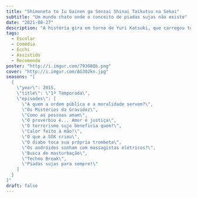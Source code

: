 ```yaml
---
title: "Shimoneta to Iu Gainen ga Sonzai Shinai Taikutsu na Sekai"
subtitle: "Um mundo chato onde o conceito de piadas sujas não existe"
date: "2021-08-27"
description: "A história gira em torno de Yuri Katsuki, que carregou todas as esperanças do Japão em seus ombros para vencer a competição de patinação no gelo Grand Prix Final, mas sofreu uma derrota esmagadora. Ele volta para casa em Kyushu e parte dele se sente como se quisesse se aposentar, e a outra parte se sente com a vontade de querer continuar a patinação no gelo. Com esses sentimentos mistos girando dentro dele, ele se mantém na casa dos pais. De repente, o patinador de gelo pentacampeão Victor Nikiforov, aparece diante dele, junto de Yuri Plisetsky, uma figura jovem patinadora russa que já está derrotando os seus veteranos. Victor e ambos Yuris assumiram o desafio em uma série Grand Prix sem precedentes."
tags:
  - Escolar
  - Comédia
  - Ecchi
  - Assistido
  - Recomendo
poster: "http://i.imgur.com/793O8Qb.png"
cover: "http://i.imgur.com/AG302kn.jpg"
seasons: "[
  {
    \"year\": 2015,
    \"title\": \"1ª Temporada\",
    \"episodes\": [
      \"A quem a ordem pública e a moralidade servem?\",
      \"Os Mistérios da Gravidez\",
      \"Como as pessoas amam\",
      \"O provérbio é... Amor é justiça\",
      \"O terrorismo sujo beneficia quem?\",
      \"Calor feito à mão!\",
      \"O que a SOX criou\",
      \"O diabo toca sua própria trombeta\",
      \"Os andróides sonham com massagistas elétricos?\",
      \"Busca de masturbação\",
      \"Techno Break\",
      \"Piadas sujas para sempre!\"
    ]
  }
]"
draft: false
---
```

